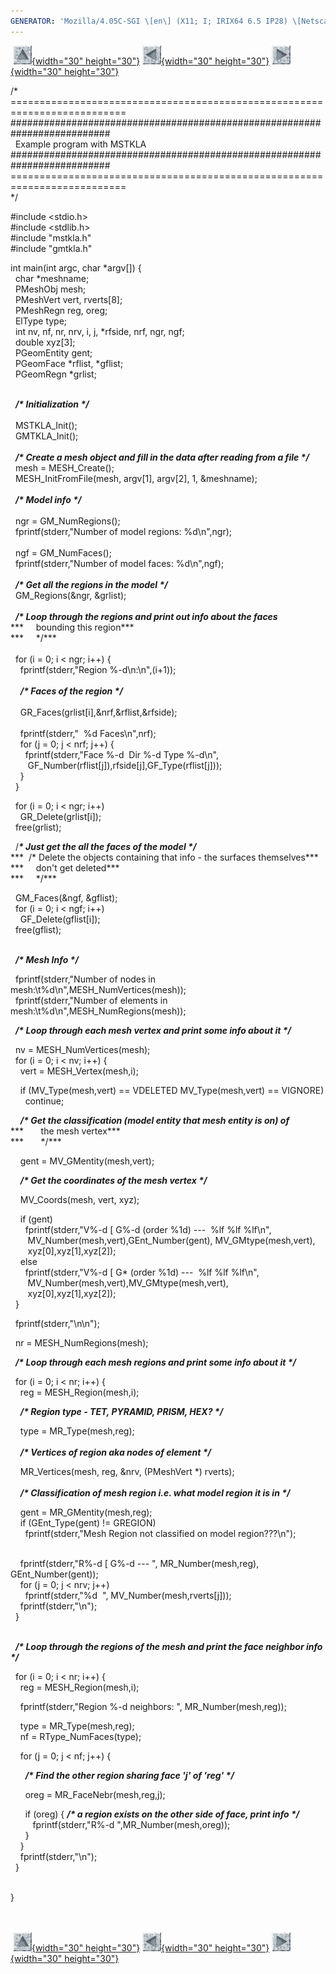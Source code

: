 ```yaml
---
GENERATOR: 'Mozilla/4.05C-SGI \[en\] (X11; I; IRIX64 6.5 IP28) \[Netscape\]'
---
```


 [![](../images/arrow2.gif){width="30"
height="30"}](mstkla.html#EXAMPLE) [![](../images/arrow3.gif){width="30"
height="30"}](utilities.html) [![](../images/arrow4.gif){width="30"
height="30"}](linking.html)

/\*\
==========================================================================\
\#\#\#\#\#\#\#\#\#\#\#\#\#\#\#\#\#\#\#\#\#\#\#\#\#\#\#\#\#\#\#\#\#\#\#\#\#\#\#\#\#\#\#\#\#\#\#\#\#\#\#\#\#\#\#\#\#\#\#\#\#\#\#\#\#\#\#\#\#\#\#\#\#\#\
  Example program with MSTKLA\
\#\#\#\#\#\#\#\#\#\#\#\#\#\#\#\#\#\#\#\#\#\#\#\#\#\#\#\#\#\#\#\#\#\#\#\#\#\#\#\#\#\#\#\#\#\#\#\#\#\#\#\#\#\#\#\#\#\#\#\#\#\#\#\#\#\#\#\#\#\#\#\#\#\#\
==========================================================================\
\*/

\#include &lt;stdio.h&gt;\
\#include &lt;stdlib.h&gt;\
\#include "mstkla.h"\
\#include "gmtkla.h"

int main(int argc, char \*argv\[\]) {\
  char \*meshname;\
  PMeshObj mesh;\
  PMeshVert vert, rverts\[8\];\
  PMeshRegn reg, oreg;\
  ElType type;\
  int nv, nf, nr, nrv, i, j, \*rfside, nrf, ngr, ngf;\
  double xyz\[3\];\
  PGeomEntity gent;\
  PGeomFace \*rflist, \*gflist;\
  PGeomRegn \*grlist;\
 

  ***/\* Initialization \*/***\
 \
  MSTKLA\_Init();\
  GMTKLA\_Init();\
 \
  ***/\* Create a mesh object and fill in the data after reading from a
file \*/***\
  mesh = MESH\_Create();\
  MESH\_InitFromFile(mesh, argv\[1\], argv\[2\], 1, &meshname);\
 \
  ***/\* Model info \*/***\
 \
  ngr = GM\_NumRegions();\
  fprintf(stderr,"Number of model regions: %d\\n",ngr);\
 \
  ngf = GM\_NumFaces();\
  fprintf(stderr,"Number of model faces: %d\\n",ngf);\
 \
  ***/\* Get all the regions in the model \*/***\
  GM\_Regions(&ngr, &grlist);\
 \
  ***/\* Loop through the regions and print out info about the faces***\
***     bounding this region***\
***     \*/***\
 \
  for (i = 0; i &lt; ngr; i++) {\
    fprintf(stderr,"Region %-d\\n:\\n",(i+1));\
 \
    ***/\* Faces of the region \*/***\
 \
    GR\_Faces(grlist\[i\],&nrf,&rflist,&rfside);\
 \
    fprintf(stderr,"  %d Faces\\n",nrf);\
    for (j = 0; j &lt; nrf; j++) {\
      fprintf(stderr,"Face %-d  Dir %-d Type %-d\\n",\
       GF\_Number(rflist\[j\]),rfside\[j\],GF\_Type(rflist\[j\]));\
    }\
  }

  for (i = 0; i &lt; ngr; i++)\
    GR\_Delete(grlist\[i\]);\
  free(grlist);

  /***\* Just get the all the faces of the model \*/***\
***  /\* Delete the objects containing that info - the surfaces
themselves***\
***     don't get deleted***\
***     \*/***

  GM\_Faces(&ngf, &gflist);\
  for (i = 0; i &lt; ngf; i++)\
    GF\_Delete(gflist\[i\]);\
  free(gflist);\
 

  ***/\* Mesh Info \*/***

  fprintf(stderr,"Number of nodes in
mesh:\\t%d\\n",MESH\_NumVertices(mesh));\
  fprintf(stderr,"Number of elements in
mesh:\\t%d\\n",MESH\_NumRegions(mesh));

  ***/\* Loop through each mesh vertex and print some info about it
\*/***

  nv = MESH\_NumVertices(mesh);\
  for (i = 0; i &lt; nv; i++) {\
    vert = MESH\_Vertex(mesh,i);

    if (MV\_Type(mesh,vert) == VDELETED  MV\_Type(mesh,vert) ==
VIGNORE)\
      continue;

    ***/\* Get the classification (model entity that mesh entity is on)
of***\
***       the mesh vertex***\
***       \*/***

    gent = MV\_GMentity(mesh,vert);

    ***/\* Get the coordinates of the mesh vertex \*/***

    MV\_Coords(mesh, vert, xyz);

    if (gent)\
      fprintf(stderr,"V%-d \[ G%-d (order %1d) ---  %lf %lf %lf\\n",\
       MV\_Number(mesh,vert),GEnt\_Number(gent), MV\_GMtype(mesh,vert),\
       xyz\[0\],xyz\[1\],xyz\[2\]);\
    else\
      fprintf(stderr,"V%-d \[ G\* (order %1d) ---  %lf %lf %lf\\n",\
       MV\_Number(mesh,vert),MV\_GMtype(mesh,vert),\
       xyz\[0\],xyz\[1\],xyz\[2\]);\
  }

  fprintf(stderr,"\\n\\n");

  nr = MESH\_NumRegions(mesh);

  ***/\* Loop through each mesh regions and print some info about it
\*/***

  for (i = 0; i &lt; nr; i++) {\
    reg = MESH\_Region(mesh,i);

    ***/\* Region type - TET, PYRAMID, PRISM, HEX? \*/***

    type = MR\_Type(mesh,reg);\
 \
    ***/\* Vertices of region aka nodes of element \*/***

    MR\_Vertices(mesh, reg, &nrv, (PMeshVert \*) rverts);\
 \
    ***/\* Classification of mesh region i.e. what model region it is in
\*/***

    gent = MR\_GMentity(mesh,reg);\
    if (GEnt\_Type(gent) != GREGION)\
      fprintf(stderr,"Mesh Region not classified on model
region???\\n");\
 

    fprintf(stderr,"R%-d \[ G%-d --- ", MR\_Number(mesh,reg),
GEnt\_Number(gent));\
    for (j = 0; j &lt; nrv; j++)\
      fprintf(stderr,"%d  ", MV\_Number(mesh,rverts\[j\]));\
    fprintf(stderr,"\\n");\
  }\
 

  ***/\* Loop through the regions of the mesh and print the face
neighbor info \*/***

  for (i = 0; i &lt; nr; i++) {\
    reg = MESH\_Region(mesh,i);

    fprintf(stderr,"Region %-d neighbors: ", MR\_Number(mesh,reg));

    type = MR\_Type(mesh,reg);\
    nf = RType\_NumFaces(type);

    for (j = 0; j &lt; nf; j++) {

      ***/\* Find the other region sharing face 'j' of 'reg' \*/***

      oreg = MR\_FaceNebr(mesh,reg,j);

      if (oreg) { ***/\* a region exists on the other side of face,
print info \*/***\
         fprintf(stderr,"R%-d ",MR\_Number(mesh,oreg));\
      }\
    }\
    fprintf(stderr,"\\n");\
  }\
 

}\
 \
 

 [![](../images/arrow2.gif){width="30"
height="30"}](mstkla.html#EXAMPLE) [![](../images/arrow3.gif){width="30"
height="30"}](utilities.html) [![](../images/arrow4.gif){width="30"
height="30"}](linking.html)
